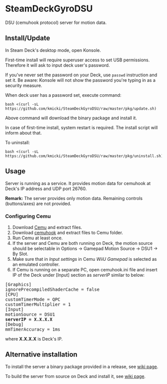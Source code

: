 # SteamDeckGyroDSU
DSU (cemuhook protocol) server for motion data.

## Install/Update

In Steam Deck's desktop mode, open Konsole.

First-time install will require superuser access to set USB permissions. Therefore it will ask to input deck user's password.

If you've never set the password on your Deck, use `passwd` instruction and set it. Be aware: Konsole will not show the password you're typing in as a security measure.

When deck user has a password set, execute command:

    bash <(curl -sL https://github.com/kmicki/SteamDeckGyroDSU/raw/master/pkg/update.sh)
    
Above command will download the binary package and install it.

In case of first-time install, system restart is required. The install script will inform about that.

To uninstall:

    bash <(curl -sL https://github.com/kmicki/SteamDeckGyroDSU/raw/master/pkg/uninstall.sh)
    
## Usage

Server is running as a service. It provides motion data for cemuhook at Deck's IP address and UDP port 26760.

**Remark:** The server provides only motion data. Remaining controls (buttons/axes) are not provided.

### Configuring Cemu

1. Download [Cemu](https://cemu.info/) and extract files.
2. Download [cemuhook](https://cemuhook.sshnuke.net/) and extract files to Cemu folder.
3. Run Cemu at least once.
4. If the server and Cemu are both running on Deck, the motion source should be selectable in Options -> Gamepad Motion Source -> DSU1 -> By Slot.
5. Make sure that in _Input settings_ in Cemu _WiiU Gamepad_ is selected as an emulated controller.
6. If Cemu is running on a separate PC, open cemuhook.ini file and insert IP of the Deck under \[Input\] section as _serverIP_ similar to below:
<pre>
[Graphics]
ignorePrecompiledShaderCache = false
[CPU]
customTimerMode = QPC
customTimerMultiplier = 1
[Input]
motionSource = DSU1
<b>serverIP = X.X.X.X</b>
[Debug]
mmTimerAccuracy = 1ms
</pre>
where **X.X.X.X** is Deck's IP.

## Alternative installation

To install the server a binary package provided in a release, see [wiki page](https://github.com/kmicki/SteamDeckGyroDSU/wiki/Alternative-installation-instructions).

To build the server from source on Deck and install it, see [wiki page](https://github.com/kmicki/SteamDeckGyroDSU/wiki/Build-and-install-from-source).
